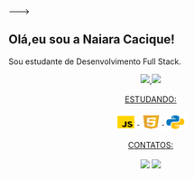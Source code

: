 
--->
##  Olá,eu sou a Naiara Cacique!
Sou estudante de Desenvolvimento Full Stack.
 
</div>
<div align="center">
  <a href="https://github.com/Nai-Cacique">
  <img height="180em" src="https://github-readme-stats.vercel.app/api?username=Nai-Cacique&show_icons=true&theme=synthwave&include_all_commits=true&count_private=true"/>
  <img height="180em" src="https://github-readme-stats.vercel.app/api/top-langs/?username=Nai-Cacique&layout=compact&langs_count=7&theme=synthwave"/>
</div>
  
 
</div>
<div align="center""><br>
ESTUDANDO:
<div align="center""><br>
  <img align="center" alt="Rafa-Js" height="30" width="40" src="https://github.com/Nai-cacique/Nai-cacique/blob/main/icons8-javascript-48.png">
 <img align="center" alt="Rafa-HTML" height="30" width="40" src="https://github.com/Nai-cacique/Nai-cacique/blob/main/icons8-html-5-48.png">
 <img align="center" alt="Rafa-Python" height="30" width="40" src="https://github.com/Nai-cacique/Nai-cacique/blob/main/icons8-python-48.png">
</div>
</div>
<div align="center"><br>
CONTATOS:
<div align="center""><br>
<a href = "mailto:naiaracacique@gmail.com"><img src="https://img.shields.io/badge/-Gmail-%23333?style=for-the-badge&logo=gmail&logoColor=white" destino ="_blank"></a>
<a href="https://www.linkedin.com/in/naiara-lana-cacique-277a3624a/" target="_blank"><img src="https://img.shields.io/badge/LinkedIn-0077B5?style=for-the-badge&logo=linkedin&logoColor=white" target="_blank"></a>




